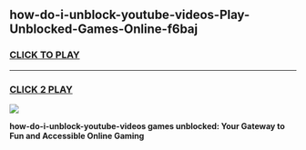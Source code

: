 
## how-do-i-unblock-youtube-videos-Play-Unblocked-Games-Online-f6baj
<h3>
<a href="https://premium76.site?title=how-do-i-unblock-youtube-videos&ref=25A">CLICK TO PLAY</a></h3>
<hr>

<h3>
<a href="https://premium76.site?title=how-do-i-unblock-youtube-videos&ref=25A">CLICK 2 PLAY</a>
  
</h3>

<a href="https://premium76.site?title=how-do-i-unblock-youtube-videos&ref=25A"><img src="https://clearcache.store/games.png"></a>


**how-do-i-unblock-youtube-videos games unblocked: Your Gateway to Fun and Accessible Online Gaming**

